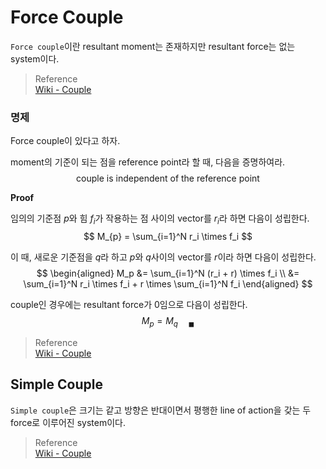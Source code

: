 # Force Couple
`Force couple`이란 resultant moment는 존재하지만 resultant force는 없는 system이다.

> Reference  
> [Wiki - Couple](https://en.wikipedia.org/wiki/Couple_(mechanics))

### 명제
Force couple이 있다고 하자.

moment의 기준이 되는 점을 reference point라 할 때, 다음을 증명하여라.
$$ \text{couple is independent of the reference point} $$

**Proof**

임의의 기준점 $p$와 힘 $f_i$가 작용하는 점 사이의 vector를 $r_i$라 하면 다음이 성립한다.
$$ M_{p} = \sum_{i=1}^N r_i \times f_i $$

이 때, 새로운 기준점을 $q$라 하고 $p$와 $q$사이의 vector를 $r$이라 하면 다음이 성립한다.
$$ \begin{aligned} M_p &= \sum_{i=1}^N (r_i + r) \times f_i \\ &= \sum_{i=1}^N r_i \times f_i + r \times \sum_{i=1}^N  f_i \end{aligned} $$

couple인 경우에는 resultant force가 0임으로 다음이 성립한다.
$$ M_p = M_q \quad {_\blacksquare} $$

> Reference  
> [Wiki - Couple](https://en.wikipedia.org/wiki/Couple_(mechanics))

## Simple Couple
`Simple couple`은 크기는 같고 방향은 반대이면서 평행한 line of action을 갖는 두 force로 이루어진 system이다.

> Reference  
> [Wiki - Couple](https://en.wikipedia.org/wiki/Couple_(mechanics))